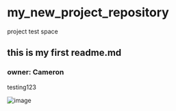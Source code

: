# my_new_project_repository
project test space
## this is my first readme.md

### owner: Cameron

testing123

![image](images/DSC_0307.tif)
